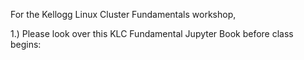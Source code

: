For the Kellogg Linux Cluster Fundamentals workshop, 

1.) Please look over this KLC Fundamental Jupyter Book before class begins:


